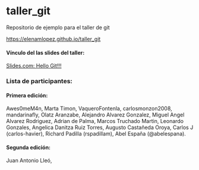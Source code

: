 # taller_git
Repositorio de ejemplo para el taller de git

 https://elenamlopez.github.io/taller_git

#### Vínculo del las slides del taller:
[Slides.com: Hello Git!!!](https://slides.com/elenam-lopez/no-liarla-parda-con-git-x-2)


### Lista de participantes:
#### Primera edición:

Awes0meM4n,
Marta Timon,
VaqueroFontenla,
carlosmonzon2008,
mandarinafly,
Olatz Aranzabe,
Alejandro Alvarez Gonzalez,
Miguel Angel Alvarez Rodriguez,
Adrian de Palma,
Marcos Truchado Martin,
Leonardo Gonzales,
Angelica Danitza Ruiz Torres,
Augusto Castañeda Oroya,
Carlos J (carlos-havier),
Richard Padilla (rspadillam),
Abel España (@abelespana).


#### Segunda edición:
Juan Antonio Lleó,
